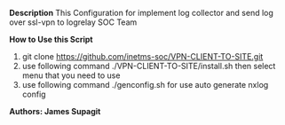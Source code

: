 **Description**
This Configuration for implement log collector and send log over ssl-vpn to logrelay SOC Team

**How to Use this Script**
1. git clone https://github.com/inetms-soc/VPN-CLIENT-TO-SITE.git
2. use following command ./VPN-CLIENT-TO-SITE/install.sh then select menu that you need to use
3. use following command ./genconfig.sh for use auto generate nxlog config

**Authors: James Supagit**